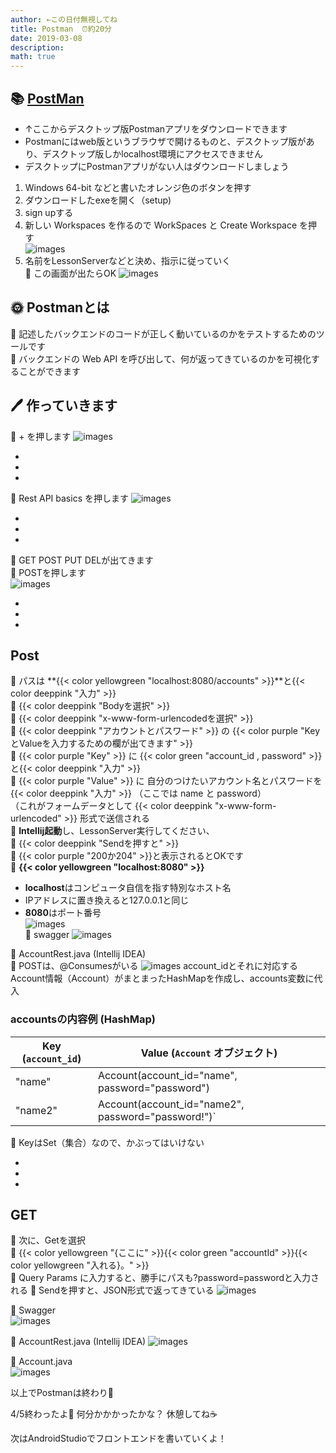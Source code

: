 ```yaml
---
author: ←この日付無視してね
title: Postman  ⏰約20分
date: 2019-03-08
description: 
math: true
---
```


## 📚 [PostMan](https://www.postman.com/downloads/)
-  ↑ここからデスクトップ版Postmanアプリをダウンロードできます
-  Postmanにはweb版というブラウザで開けるものと、デスクトップ版があり、デスクトップ版しかlocalhost環境にアクセスできません  
-  デスクトップにPostmanアプリがない人はダウンロードしましょう 
1. Windows 64-bit などと書いたオレンジ色のボタンを押す  
2. ダウンロードしたexeを開く（setup)
3. sign upする  
4. 新しい Workspaces を作るので WorkSpaces と Create Workspace を押す    
![images](/images/postman8.png) 
5. 名前をLessonServerなどと決め、指示に従っていく  
🌷 この画面が出たらOK
![images](/images/postman9.png) 

## 🌞 **Postmanとは**  
🌷 記述したバックエンドのコードが正しく動いているのかをテストするためのツールです  
🌷 バックエンドの Web API を呼び出して、何が返ってきているのかを可視化することができます  


## 🖊 作っていきます  
🌷 + を押します
![images](/images/postman1.png)   

-  
-  
-  
🌷 Rest API basics を押します
![images](/images/postman2.png)  

-  
-  
-   
🌷 GET POST PUT DELが出てきます  
🌷 POSTを押します     
![images](/images/postman3.png)

-  
-  
-   
## Post 
🌷 パスは **{{< color  yellowgreen "localhost:8080/accounts" >}}**と{{< color  deeppink "入力" >}}     
🌷 {{< color  deeppink "Bodyを選択" >}}    
🌷 {{< color  deeppink "x-www-form-urlencodedを選択" >}}    
🌷 {{< color  deeppink "アカウントとパスワード" >}} の {{< color  purple "KeyとValueを入力するための欄が出てきます" >}}  
🌷 {{< color  purple "Key" >}} に {{< color  green "account_id ,  password" >}}と{{< color  deeppink "入力" >}}  
🌷 {{< color  purple "Value" >}} に 自分のつけたいアカウント名とパスワードを{{< color  deeppink "入力" >}} （ここでは name と password）   
（これがフォームデータとして {{< color  deeppink "x-www-form-urlencoded" >}} 形式で送信される  
🌷 **Intellij起動**し、LessonServer実行してください、  
🌷 {{< color  deeppink "Sendを押すと" >}}  
🌷 {{< color  purple "200か204" >}}と表示されるとOKです      
🌷 **{{< color  yellowgreen "localhost:8080" >}}**   
-  **localhost**はコンピュータ自信を指す特別なホスト名  
-  IPアドレスに置き換えると127.0.0.1と同じ  
-  **8080**はポート番号   
![images](/images/postman6.png)  
👀 swagger
![images](/images/swagger2.png)

👀 AccountRest.java (Intellij IDEA)  
🌷 POSTは、@Consumesがいる
![images](/images/post1.png)
account_idとそれに対応するAccount情報（Account）がまとまったHashMapを作成し、accounts変数に代入
### **accountsの内容例 (HashMap)**

| **Key (`account_id`)** | **Value (`Account` オブジェクト)**                 |
|------------------------|------------------------------------                 |
|    "name"              |  Account(account_id="name", password="password")    |
|    "name2"             |  Account(account_id="name2", password="password!")` |

🌷  KeyはSet（集合）なので、かぶってはいけない

-  
-  
-  
## GET  
🌷 次に、Getを選択  
🌷 {{< color  yellowgreen "{ここに" >}}{{< color  green "accountId" >}}{{< color  yellowgreen "入れる}。" >}}  
🌷 Query Params に入力すると、勝手にパスも?password=passwordと入力される
🌷 Sendを押すと、JSON形式で返ってきている 
![images](/images/postman7.png) 
  
👀 Swagger  
![images](/images/swagger3.png)

👀 AccountRest.java  (Intellij IDEA)
![images](/images/get1.png)　　 

👀 Account.java  
![images](/images/aj.png)

以上でPostmanは終わり🎉  

4/5終わったよ🎊  何分かかかったかな？  休憩してね☕  

次はAndroidStudioでフロントエンドを書いていくよ！  

